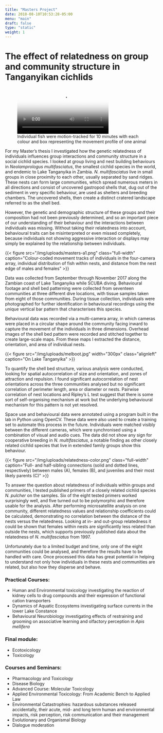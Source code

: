 ```yaml
---
title: "Masters Project"
date: 2018-08-10T10:53:28-05:00
menu: "main"
draft: false
type: "static"
weight: 1
---
```

# The effect of relatedness on group and community structure in Tanganyikan cichlids

<figure><video controls class="full-width" poster="/img/uploads/boxies.png">
    <source src="/video/boxes.webm" type="video/webm">
		<source src="/video/boxes.mp4" type="video/mp4">
		Sorry, your browser doesn't support HTML5 video.
</video>
<figcaption>Individual fish were motion-tracked for 10 minutes with each colour and box representing the movement profile of one animal</figcaption>
</figure>

For my Master’s thesis I investigated how the genetic relatedness of individuals influences group interactions and community structure in a social cichlid species. I looked at group living and nest building behaviours in *Neolamprologus multifasciatus*, the smallest cichlid species in the world, and endemic to Lake Tanganyika in Zambia. _N. multifasciatus_ live in small groups in close proximity to each other, usually separated by sand ridges. These nests can form large communities, which spread numerous meters in all directions and consist of uncovered gastropod shells that, dug out of the sediment in very specific behaviour, are used as shelters and breeding chambers. The uncovered shells, then create a distinct cratered landscape referred to as the shell bed.

However, the genetic and demographic structure of these groups and their composition had not been previously determined, and so an important piece of our understanding of their behaviour and the interactions between individuals was missing. Without taking their relatedness into account, behavioural traits can be misinterpreted or even missed completely, because individuals not showing aggressive interaction or displays may simply be explained by the relationship between individuals.

{{< figure src="/img/uploads/masters-a1.png" class="full-width" caption="Colour-coded movement tracks of individuals in the four-camera array, individual distribution of fish within nests, and distance from the nest edge of males and females" >}}

Data was collected from September through November 2017 along the Zambian coast of Lake Tanganyika while SCUBA diving. Behavioural footage and shell bed patterning were collected from seventeen communities at three different dive locations, with tissue samples taken from eight of those communities. During tissue collection, individuals were photographed for further identification in behavioural recordings using the unique vertical bar pattern that characterises this species.

Behavioural data was recorded via a multi-camera array, in which cameras were placed in a circular shape around the community facing inward to capture the movement of the individuals in three dimensions. Overhead images of the shell bed pattern were recorded and stitched together to create large-scale maps. From these maps I extracted the distance, orientation, and area of individual nests.

{{< figure src="/img/uploads/melboot.jpg" width="300px" class="alignleft" caption="On Lake Tanganyika" >}}

To quantify the shell bed structure, various analysis were conducted, looking for spatial autocorrelation of size and orientation, and zones of attraction and repulsion. I found significant autocorrelation of nest orientations across the three communities analysed but no significant correlation of perimeter length, area or diameter or nests. Pairwise correlation of nest locations and Ripley’s L test suggest that there is some sort of self-organising mechanism at work but the underlying behavioural mechanism for this pattern is not yet resolved.

Space use and behavioural data were annotated using a program built in the lab in Python using OpenCV. These data were also used to create a training set to automate this process in the future. Individuals were matched visibly between the different cameras, which were synchronised using a combination of visual and audio cues. The data did not show any sign for cooperative breeding in _N. multifasciatus_, a notable finding as other closely related cichlid species that live in extended family groups show this behaviour.

{{< figure src="/img/uploads/relatedness-color.png" class="full-width" caption="Full- and half-sibling connections (solid and dotted lines, respectively) between males (A), females (B), and juveniles and their most likely parents (C)" >}}

To answer the question about relatedness of individuals within groups and communities, I tested published primers of a closely related cichlid species _N. pulcher_ on the samples. Six of the eight tested primers worked surprisingly well, and five turned out to be polymorphic and therefore usable for the analysis. After performing microsatellite analysis on one community, different relatedness values and relationship coefficients could be calculated, demonstrating no correlation between the distance of the nests versus the relatedness. Looking at in- and out-group relatedness it could be shown that females within nests are significantly less related than outside the nests, which supports previously published data about the relatedness of _N. multifasciatus_ from 1997.

Unfortunately due to a limited budget and time, only one of the eight communities could be analysed, and therefore the results have to be handled with care. Once processed this data has great potential in helping to understand not only how individuals in these nests and communities are related, but also how they disperse and behave.

### Practical Courses:

* Human and Environmental toxicology investigating the reaction of kidney cells to drug compounds and their expression of functional cation transporters
* Dynamics of Aquatic Ecosystems investigating surface currents in the lower Lake Constance
* Behavioural Neurobiology investigating effects of restraining and grooming on associative learning and olfactory perception in _Apis mellifera_

### Final module:

* Ecotoxicology
* Toxicology

### Courses and Seminars:

* Pharmacology and Toxicology
* Disease Biology
* Advanced Course: Molecular Toxicology
* Applied Environmental Toxicology: From Academic Bench to Applied Law
* Environmental Catastrophies: hazardous substances released accidentally, their acute, mid- and long term human and environmental impacts, risk perception, risk communication and their management
* Evolutionary and Organismal Biology
* Dialogue moderation
